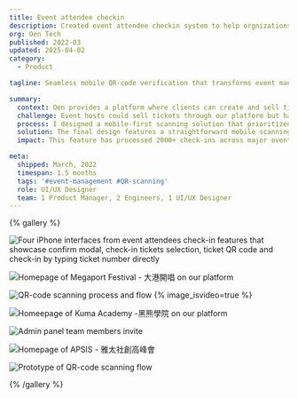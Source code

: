 ```yaml
---
title: Event attendee checkin
description: Created event attendee checkin system to help orgnizations managing capacity.
org: Oen Tech
published: 2022-03
updated: 2025-04-02
category:
  - Product

tagline: Seamless mobile QR-code verification that transforms event management into actionable attendee insights.

summary:
  context: Oen provides a platform where clients can create and sell tickets for their events through our hosting solution. While the system handled ticket sales effectively, it lacked a way for organizers to verify attendees and collect valuable attendance data at the venue.
  challenge: Event hosts could sell tickets through our platform but had no efficient way to check in attendees during events. This gap prevented organizers from tracking who actually attended their events and limited their ability to gather insights for future planning.
  process: I designed a mobile-first scanning solution that prioritized speed and reliability. The design focused on minimal steps and clear visual feedback to handle high-volume entry periods without creating lines or delays.
  solution: The final design features a straightforward mobile scanning interface that confirms attendance instantly and integrates smoothly with the existing platform. The system provides clear success and error messages, allowing event hosts to quickly process attendees while maintaining accurate attendance records.
  impact: This feature has processed 2000+ check-ins across major events like Megaport Festival and Kuma Academy, reducing entry bottlenecks. Event hosts have access to attendance data that helps them plan better events and marketing, significantly enhancing the value of our platform.

meta:
  shipped: March, 2022
  timespan: 1.5 months
  tags: '#event-management #QR-scanning'
  role: UI/UX Designer
  team: 1 Product Manager, 2 Engineers, 1 UI/UX Designer
---
```


{% gallery %}

![Four iPhone interfaces from event attendees check-in features that showcase confirm modal, check-in tickets selection, ticket QR code and check-in by typing ticket number directly](work/iisec7jjfgftkxpq5dy6)

![Homepage of Megaport Festival - 大港開唱 on our platform](work/y7rskyn6bfqbl3q7zacf)

![QR-code scanning process and flow](work/costjuqnwkjz428ismb6) {% image_isvideo=true %}

![Homeepage of Kuma Academy -黑熊學院 on our platform](work/kdp5vqmmfkmpqum7kaau)

![Admin panel team members invite](work/zww4kq24hm3ibyirk92s)

![Homepage of APSIS - 雅太社創高峰會](work/s55oafyb7ksj9s4wmu9v)

![Prototype of QR-code scanning flow](work/ebf3b7e7-de79-403f-95f5-4c8007684da7)

{% /gallery %}

